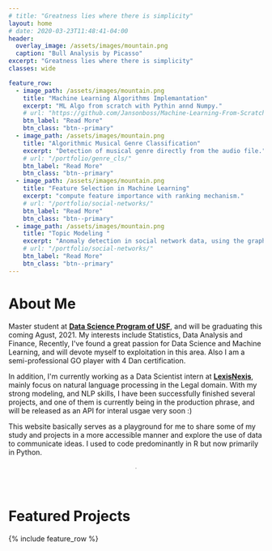```yaml
---
# title: "Greatness lies where there is simplicity"
layout: home
# date: 2020-03-23T11:48:41-04:00
header:
  overlay_image: /assets/images/mountain.png
  caption: "Bull Analysis by Picasso"
excerpt: "Greatness lies where there is simplicity"
classes: wide

feature_row:
  - image_path: /assets/images/mountain.png
    title: "Machine Learning Algorithms Implemantation"
    excerpt: "ML Algo from scratch with Pythin annd Numpy."
    # url: "https://github.com/Jansonboss/Machine-Learning-From-Scratch"
    btn_label: "Read More"
    btn_class: "btn--primary"	
  - image_path: /assets/images/mountain.png
    title: "Algorithmic Musical Genre Classification"
    excerpt: "Detection of musical genre directly from the audio file."
    # url: "/portfolio/genre_cls/"
    btn_label: "Read More"
    btn_class: "btn--primary"	
  - image_path: /assets/images/mountain.png
    title: "Feature Selection in Machine Learning"
    excerpt: "compute feature importance with ranking mechanism."
    # url: "/portfolio/social-networks/"
    btn_label: "Read More"
    btn_class: "btn--primary"
  - image_path: /assets/images/mountain.png
    title: "Topic Modeling "
    excerpt: "Anomaly detection in social network data, using the graph resistance."
    # url: "/portfolio/social-networks/"
    btn_label: "Read More"
    btn_class: "btn--primary"
---
```


# About Me

Master student at **[Data Science Program of USF]**, and will be graduating this coming Agust, 2021. My interests include Statistics, Data Analysis and Finance, Recently, I've found a great passion for Data Science and Machine Learning, and will devote myself to exploitation in this area. Also I am a semi-professional GO player with 4 Dan certification.

In addition, I'm currently working as a Data Scientist intern at **[LexisNexis]**, mainly focus on natural language processing in the Legal domain.
With my strong modeling, and NLP skills, I have been successfully finished several projects, and one of them is currently being in the production phrase, and will be released as an API for interal usgae very soon :) 

This website basically serves as a playground for me to share some of my study and projects in a more accessible manner and explore the use of data to communicate ideas. I used to code predominantly in R but now primarily in Python.

<div style="margin-bottom:2cm" align="center"><font size="0.1"> . </font></div>


# Featured Projects

<!-- <div style="margin-bottom:0.5cm" align="center"><font size="1"> . </font></div> -->

{% include feature_row %}

[Data Science Program of USF]: https://www.usfca.edu/arts-sciences/graduate-programs/data-science
[LexisNexis]: https://www.lexisnexis.com/en-us/gateway.page